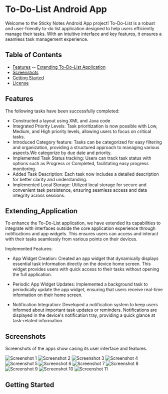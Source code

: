 # To-Do-List Android App

Welcome to the Sticky Notes Android App project! To-Do-List is a robust and user-friendly to-do list application designed to help users efficiently manage their tasks. With an intuitive interface and key features, it ensures a seamless task management experience.

## Table of Contents

- [Features](#features)
-- [Extending To-Do-List Application](#Extending_Application)
- [Screenshots](#screenshots)
- [Getting Started](#getting-started)
- [License](#license)

## Features

The following tasks have been successfully completed:

- Constructed a layout using XML and Java code
- Integrated Priority Levels: Task prioritization is now possible with Low, Medium, and High priority levels, allowing users to focus on critical       tasks.
- Introduced Category feature: Tasks can be categorized for easy filtering and organization, providing a structured approach to managing various aspects.We categorize by due date and priority.
- Implemented Task Status tracking: Users can track task status with options such as Progress or Completed, facilitating easy progress monitoring.
- Added Task Description: Each task now includes a detailed description for better clarity and understanding.
- Implemented Local Storage: Utilized local storage for secure and convenient task persistence, ensuring seamless access and data integrity across sessions.

## Extending_Application

To enhance the To-Do-List application, we have extended its capabilities to integrate with interfaces outside the core application experience through notifications and app widgets. This ensures users can access and interact with their tasks seamlessly from various points on their devices.

Implemented Features:

- App Widget Creation:
Created an app widget that dynamically displays essential task information directly on the device home screen. This widget provides users with quick access to their tasks without opening the full application.

- Periodic App Widget Updates:
Implemented a background task to periodically update the app widget, ensuring that users receive real-time information on their home screen.

- Notification Integration:
Developed a notification system to keep users informed about important task updates or reminders. Notifications are displayed in the device's notification tray, providing a quick glance at task-related information.


## Screenshots

Screenshots of the apps show casing its user interface and features.

![Screenshot 1](/screenshots/screenshot1.png)
![Screenshot 2](/screenshots/screenshot2.png)
![Screenshot 3](/screenshots/screenshot3.png)
![Screenshot 4](/screenshots/screenshot4.png)
![Screenshot 5](/screenshots/screenshot5.png)
![Screenshot 6](/screenshots/screenshot6.png)
![Screenshot 7](/screenshots/screenshot7.png)
![Screenshot 8](/screenshots/screenshot8.png)
![Screenshot 9](/screenshots/screenshot9.png)
![Screenshot 10](/screenshots/screenshot10.png)
![Screenshot 11](/screenshots/screenshot11.png)

## Getting Started


